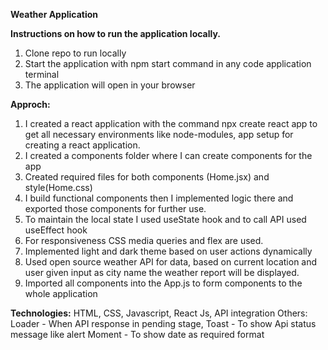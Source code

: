 **Weather Application**

**Instructions on how to run the application locally.**
1. Clone repo to run locally 
2. Start the application with npm start command in any code application terminal 
3. The application will open in your browser 

**Approch:**
1. I created a react application with the command  npx create react app to get all necessary environments like node-modules, app setup for creating a react application.
2. I created a components folder where I can create components for the app 
3. Created required files for both components (Home.jsx) and style(Home.css)
4. I build functional components then I implemented logic there and exported those components for further use.
5.  To maintain the local state I used useState hook and to call API  used useEffect hook
6. For responsiveness CSS media queries and flex are used. 
7. Implemented light and dark theme based on user actions dynamically 
8. Used open source weather API for data, based on current location and user given input as city name the weather report will be displayed.
9.  Imported all components into the App.js to form components to the whole application

**Technologies:**
HTML, CSS, Javascript, React Js, API integration 
Others:
 Loader - When API response in pending stage, 
 Toast - To  show Api status message like alert 
Moment - To show date as required format
